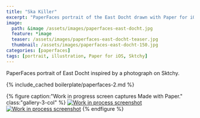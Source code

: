 ```yaml
---
title: "Ska Killer"
excerpt: "PaperFaces portrait of the East Docht drawn with Paper for iOS on an iPad."
image: 
  path: &image /assets/images/paperfaces-east-docht.jpg 
  feature: *image
  teaser: /assets/images/paperfaces-east-docht-teaser.jpg
  thumbnail: /assets/images/paperfaces-east-docht-150.jpg
categories: [paperfaces]
tags: [portrait, illustration, Paper for iOS, Sktchy]
---
```


PaperFaces portrait of East Docht inspired by a photograph on Sktchy.

{% include_cached boilerplate/paperfaces-2.md %}

{% figure caption:"Work in progress screen captures Made with Paper." class:"gallery-3-col" %}
[![Work in process screenshot](/assets/images/paperfaces-east-docht-process-1-600.jpg)](/assets/images/paperfaces-east-docht-process-1-lg.jpg) [![Work in process screenshot](/assets/images/paperfaces-east-docht-process-2-600.jpg)](/assets/images/paperfaces-east-docht-process-2-lg.jpg)
{% endfigure %}
